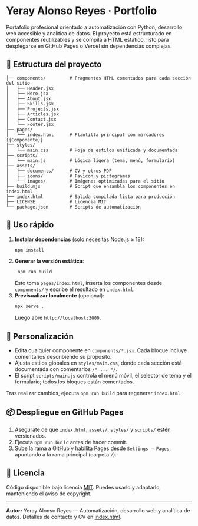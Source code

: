 # Yeray Alonso Reyes · Portfolio

Portafolio profesional orientado a automatización con Python, desarrollo web accesible y analítica de datos. El proyecto está estructurado en componentes reutilizables y se compila a HTML estático, listo para desplegarse en GitHub Pages o Vercel sin dependencias complejas.

## 🧱 Estructura del proyecto

```
├── components/         # Fragmentos HTML comentados para cada sección del sitio
│   ├── Header.jsx
│   ├── Hero.jsx
│   ├── About.jsx
│   ├── Skills.jsx
│   ├── Projects.jsx
│   ├── Articles.jsx
│   ├── Contact.jsx
│   └── Footer.jsx
├── pages/
│   └── index.html      # Plantilla principal con marcadores {{Componente}}
├── styles/
│   └── main.css        # Hoja de estilos unificada y documentada
├── scripts/
│   └── main.js         # Lógica ligera (tema, menú, formulario)
├── assets/
│   ├── documents/      # CV y otros PDF
│   ├── icons/          # Favicon y pictogramas
│   └── images/         # Imágenes optimizadas para el sitio
├── build.mjs           # Script que ensambla los componentes en index.html
├── index.html          # Salida compilada lista para producción
├── LICENSE             # Licencia MIT
└── package.json        # Scripts de automatización
```

## 🚀 Uso rápido

1. **Instalar dependencias** (solo necesitas Node.js ≥ 18):
   ```bash
   npm install
   ```
2. **Generar la versión estática**:
   ```bash
    npm run build
   ```
   Esto toma `pages/index.html`, inserta los componentes desde `components/` y escribe el resultado en `index.html`.
3. **Previsualizar localmente** (opcional):
   ```bash
   npx serve .
   ```
   Luego abre `http://localhost:3000`.

## 🧩 Personalización

- Edita cualquier componente en `components/*.jsx`. Cada bloque incluye comentarios describiendo su propósito.
- Ajusta estilos globales en `styles/main.css`, donde cada sección está documentada con comentarios `/* ... */`.
- El script `scripts/main.js` controla el menú móvil, el selector de tema y el formulario; todos los bloques están comentados.

Tras realizar cambios, ejecuta `npm run build` para regenerar `index.html`.

## 📦 Despliegue en GitHub Pages

1. Asegúrate de que `index.html`, `assets/`, `styles/` y `scripts/` estén versionados.
2. Ejecuta `npm run build` antes de hacer commit.
3. Sube la rama a GitHub y habilita Pages desde `Settings → Pages`, apuntando a la rama principal (carpeta `/`).

## 📄 Licencia

Código disponible bajo licencia [MIT](./LICENSE). Puedes usarlo y adaptarlo, manteniendo el aviso de copyright.

---

**Autor:** Yeray Alonso Reyes — Automatización, desarrollo web y analítica de datos. Detalles de contacto y CV en [index.html](./index.html). 
